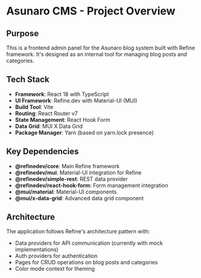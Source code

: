 # Asunaro CMS - Project Overview

## Purpose
This is a frontend admin panel for the Asunaro blog system built with Refine framework. It's designed as an internal tool for managing blog posts and categories.

## Tech Stack
- **Framework**: React 18 with TypeScript
- **UI Framework**: Refine.dev with Material-UI (MUI)
- **Build Tool**: Vite
- **Routing**: React Router v7
- **State Management**: React Hook Form
- **Data Grid**: MUI X Data Grid
- **Package Manager**: Yarn (based on yarn.lock presence)

## Key Dependencies
- **@refinedev/core**: Main Refine framework
- **@refinedev/mui**: Material-UI integration for Refine
- **@refinedev/simple-rest**: REST data provider
- **@refinedev/react-hook-form**: Form management integration
- **@mui/material**: Material-UI components
- **@mui/x-data-grid**: Advanced data grid component

## Architecture
The application follows Refine's architecture pattern with:
- Data providers for API communication (currently with mock implementations)
- Auth providers for authentication
- Pages for CRUD operations on blog posts and categories
- Color mode context for theming